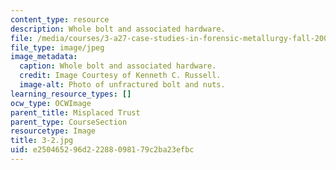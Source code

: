```yaml
---
content_type: resource
description: Whole bolt and associated hardware.
file: /media/courses/3-a27-case-studies-in-forensic-metallurgy-fall-2007/e250465296d22288098179c2ba23efbc_3-2.jpg
file_type: image/jpeg
image_metadata:
  caption: Whole bolt and associated hardware.
  credit: Image Courtesy of Kenneth C. Russell.
  image-alt: Photo of unfractured bolt and nuts.
learning_resource_types: []
ocw_type: OCWImage
parent_title: Misplaced Trust
parent_type: CourseSection
resourcetype: Image
title: 3-2.jpg
uid: e2504652-96d2-2288-0981-79c2ba23efbc
---
```

